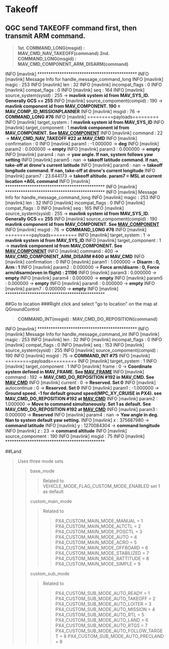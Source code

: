 # Takeoff
## QGC send TAKEOFF command first, then transmit ARM command.
>**1st. COMMAND_LONG(msgid) : MAV_CMD_NAV_TAKEOFF(command)**
**2nd. COMMAND_LONG(msgid) : MAV_CMD_COMPONENT_ARM_DISARM(command)**

INFO  [mavlink] *********************************************
INFO  [mavlink] Message Info for handle_message_command_long
INFO  [mavlink] magic : 253
INFO  [mavlink] len : 32
INFO  [mavlink] incompat_flags : 0
INFO  [mavlink] compat_flags : 0
INFO  [mavlink] seq : 164
INFO  [mavlink] source_system(sysid) : 255 -> **mavlink system id from MAV_SYS_ID. Generally GCS == 255**
INFO  [mavlink] source_compoment(compid) : 190 -> **mavlink component id from MAV_COMPONENT. 190 = MAV_COMP_ID_MISSIONPLANNER**
INFO  [mavlink] msgid : 76 -> **COMMAND_LONG #76**
INFO  [mavlink] =========payloads=========
INFO  [mavlink] target_system : 1 **mavlink system id from MAV_SYS_ID**
INFO  [mavlink] target_component : 1 **mavlink component id from MAV_COMPONENT. See [MAV_COMPONENT](https://mavlink.io/en/messages/common.html#MAV_COMPONENT)**
INFO  [mavlink] command : 22 -> **MAV_CMD_NAV_TAKEOFF #22 at MAV_CMD**
INFO  [mavlink] confirmation : 0
INFO  [mavlink] param1 : -1.000000 -> **deg**
INFO  [mavlink] param2 : 0.000000 -> **empty**
INFO  [mavlink] param3 : 0.000000 -> **empty**
INFO  [mavlink] param4 : nan -> **yaw angle. If nan, system follows yaw setting**
INFO  [mavlink] param5 : nan -> **takeoff latitude command. If nan, take-off at drone's current latitude**
INFO  [mavlink] param6 : nan -> **takeoff longitude command. If nan, take-off at drone's current longitude**
INFO  [mavlink] param7 : 23.644173 -> **takeoff altitude. param7 = MSL at current location +AGL command**
INFO  [mavlink] *********************************************
INFO  [mavlink] *********************************************
INFO  [mavlink] Message Info for handle_message_command_long
INFO  [mavlink] magic : 253
INFO  [mavlink] len : 32
INFO  [mavlink] incompat_flags : 0
INFO  [mavlink] compat_flags : 0
INFO  [mavlink] seq : 165
INFO  [mavlink] source_system(sysid) : 255 -> **mavlink system id from MAV_SYS_ID. Generally GCS == 255**
INFO  [mavlink] source_compoment(compid) : 190 **mavlink component id from MAV_COMPONENT. See [MAV_COMPONENT](https://mavlink.io/en/messages/common.html#MAV_COMPONENT)**
INFO  [mavlink] msgid : 76 -> **COMMAND_LONG #76**
INFO  [mavlink] =========payloads=========
INFO  [mavlink] target_system : 1 -> **mavlink system id from MAV_SYS_ID**
INFO  [mavlink] target_component : 1 -> **mavlink component id from MAV_COMPONENT. See [MAV_COMPONENT](https://mavlink.io/en/messages/common.html#MAV_COMPONENT)**
INFO  [mavlink] command : 400 -> **MAV_CMD_COMPONENT_ARM_DISARM #400 at MAV_CMD**
INFO  [mavlink] confirmation : 0
INFO  [mavlink] param1 : 1.000000 -> **Disarm : 0, Arm : 1**
INFO  [mavlink] param2 : 0.000000 -> **Force arm/disarm : 0, Force arm/disarm(even in flight) : 21196**
INFO  [mavlink] param3 : 0.000000 -> **empty**
INFO  [mavlink] param4 : 0.000000 -> **empty**
INFO  [mavlink] param5 : 0.000000 -> **empty**
INFO  [mavlink] param6 : 0.000000 -> **empty**
INFO  [mavlink] param7 : 0.000000 -> **empty**
INFO  [mavlink] *********************************************

##Go to location 
###Right click and select "go to location" on the map at QGroundControl
> **COMMAND_INT(msgid) : MAV_CMD_DO_REPOSITION(command)**


INFO  [mavlink] *********************************************
INFO  [mavlink] Message Info for handle_message_command_int
INFO  [mavlink] magic : 253
INFO  [mavlink] len : 32
INFO  [mavlink] incompat_flags : 0
INFO  [mavlink] compat_flags : 0
INFO  [mavlink] seq : 153
INFO  [mavlink] source_system(sysid) : 255
INFO  [mavlink] source_compoment(compid) : 190
INFO  [mavlink] msgid : 75 -> **COMMAND_INT #75**
INFO  [mavlink] =========payloads=========
INFO  [mavlink] target_system : 1
INFO  [mavlink] target_component : 1
INFO  [mavlink] frame : 0 -> **Coordinate system defined in MAV_FRAME. See [MAV_FRAME](https://mavlink.io/en/messages/common.html#MAV_FRAME)**
INFO  [mavlink] command : 192 -> **MAV_CMD_DO_REPOSITION #192 in MAV_CMD. See [MAV_CMD](https://mavlink.io/en/messages/common.html#MAV_CMD)**
INFO  [mavlink] current : 0 -> **Reserved. Set 0**
INFO  [mavlink] autocontinue : 0 -> **Reserved. Set 0**
INFO  [mavlink] param1 : -1.000000 -> **Ground speed. -1 for default ground speed(MPC_XY_CRUISE in PX4). see MAV_CMD_DO_REPOSITION #192 at [MAV_CMD](https://mavlink.io/en/messages/common.html#MAV_CMD)**
INFO  [mavlink] param2 : 1.000000 -> **Move to command simultaneously. Set 1 as default. See MAV_CMD_DO_REPOSITION #192 at [MAV_CMD](https://mavlink.io/en/messages/common.html#MAV_CMD)**
INFO  [mavlink] param3 : 0.000000 -> **Reserved**
INFO  [mavlink] param4 : nan -> **Yaw angle in deg. Nan to system default yaw setting.**
INFO  [mavlink] x : 375687980 -> **command latitude**
INFO  [mavlink] y : 1270084304 -> **command longitude**
INFO  [mavlink] z : 23 -> **command altitude**
INFO  [mavlink] source_compoment : 190
INFO  [mavlink] msgid : 75
INFO  [mavlink] *********************************************

##Land

>Uses three mode sets
>>base_mode  
>>>Related to VEHICLE_MODE_FLAG_CUSTOM_MODE_ENABLED
>>>set 1 as default
>>
>>custom_main_mode
>>>Related to 
>>>>PX4_CUSTOM_MAIN_MODE_MANUAL = 1
>>>>PX4_CUSTOM_MAIN_MODE_ALTCTL = 2
>>>>PX4_CUSTOM_MAIN_MODE_POSCTL = 3
>>>>PX4_CUSTOM_MAIN_MODE_AUTO = 4
>>>>PX4_CUSTOM_MAIN_MODE_ACRO = 5
>>>>PX4_CUSTOM_MAIN_MODE_OFFBOARD = 6
>>>>PX4_CUSTOM_MAIN_MODE_STABILIZED = 7
>>>>PX4_CUSTOM_MAIN_MODE_RATTITUDE = 8
>>>>PX4_CUSTOM_MAIN_MODE_SIMPLE = 9
>>>
>>custom_sub_mode
>>>Related to
>>>>PX4_CUSTOM_SUB_MODE_AUTO_READY = 1
>>>>PX4_CUSTOM_SUB_MODE_AUTO_TAKEOFF = 2
>>>>PX4_CUSTOM_SUB_MODE_AUTO_LOITER = 3
>>>>PX4_CUSTOM_SUB_MODE_AUTO_MISSION = 4
>>>>PX4_CUSTOM_SUB_MODE_AUTO_RTL = 5
>>>>PX4_CUSTOM_SUB_MODE_AUTO_LAND = 6
>>>>PX4_CUSTOM_SUB_MODE_AUTO_RTGS = 7
>>>>PX4_CUSTOM_SUB_MODE_AUTO_FOLLOW_TARGET = 8
>>>>PX4_CUSTOM_SUB_MODE_AUTO_PRECLAND = 8